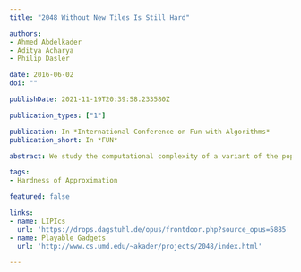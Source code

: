 ```yaml
---
title: "2048 Without New Tiles Is Still Hard"

authors:
- Ahmed Abdelkader
- Aditya Acharya
- Philip Dasler

date: 2016-06-02
doi: ""

publishDate: 2021-11-19T20:39:58.233580Z

publication_types: ["1"]

publication: In *International Conference on Fun with Algorithms*
publication_short: In *FUN*

abstract: We study the computational complexity of a variant of the popular 2048 game in which no new tiles are generated after each move. As usual, instances are defined on rectangular boards of arbitrary size. We consider the natural decision problems of achieving a given constant tile value, score or number of moves. We also consider approximating the maximum achievable value for these three objectives. We prove all these problems are NP-hard by a reduction from 3SAT. Furthermore, we consider potential extensions of these results to a similar variant of the Threes! game. To this end, we report on a peculiar motion pattern, that is not possible in 2048, which we found much harder to control by similar board designs.

tags:
- Hardness of Approximation

featured: false

links:
- name: LIPIcs
  url: 'https://drops.dagstuhl.de/opus/frontdoor.php?source_opus=5885'
- name: Playable Gadgets
  url: 'http://www.cs.umd.edu/~akader/projects/2048/index.html'

---
```

